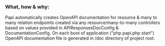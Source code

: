 ### What, how & why:
Papi automatically creates OpenAPI documentation for resource & many to many relation endpoints created via any resource/many-to-many controllers based on values provided in APIResponsesDocConfig & DocumentationConfig. On each boot of application ("php papi.php start") OpenAPI documentation file is generated in /doc directory of project root. 